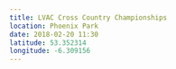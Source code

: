 ```yaml
---
title: LVAC Cross Country Championships
location: Phoenix Park
date: 2018-02-20 11:30
latitude: 53.352314
longitude: -6.309156
---
```

